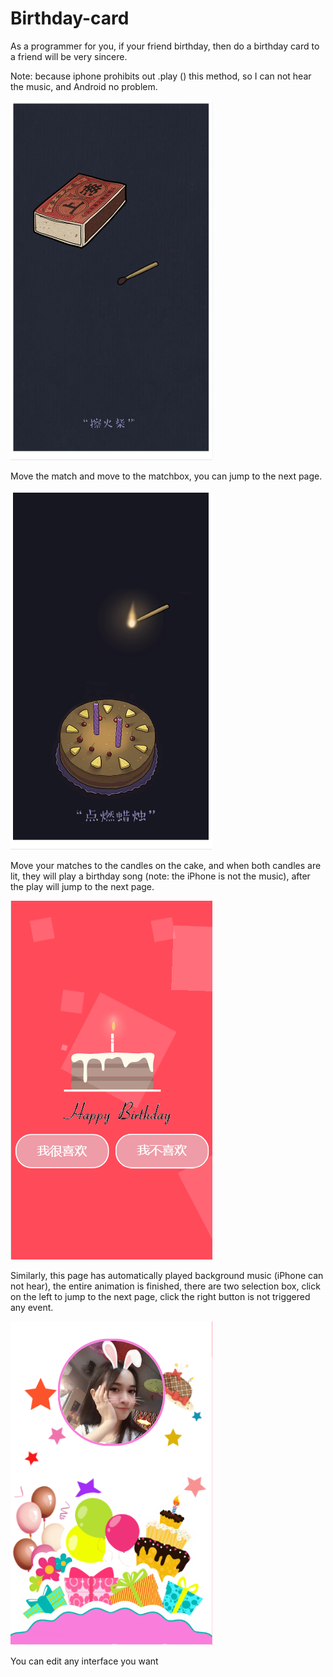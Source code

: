 # Birthday-card
As a programmer for you, if your friend birthday, then do a birthday card to a friend will be very sincere.

>
Note: because iphone prohibits out .play () this method, so I can not hear the music, and Android no problem.

![Image text](https://raw.githubusercontent.com/KatheRinegdfn/Birthday-card/master/images/2017-09-11_020008.png)

>
Move the match and move to the matchbox, you can jump to the next page.

![Image text](https://raw.githubusercontent.com/KatheRinegdfn/Birthday-card/master/images/2017-09-11_020410.png)

>
Move your matches to the candles on the cake, and when both candles are lit, they will play a birthday song (note: the iPhone is not the music), after the play will jump to the next page.

![Image text](https://raw.githubusercontent.com/KatheRinegdfn/Birthday-card/master/images/2017-09-11_020505.png)

>
Similarly, this page has automatically played background music (iPhone can not hear), the entire animation is finished, there are two selection box, click on the left to jump to the next page, click the right button is not triggered any event.

![Image text](https://raw.githubusercontent.com/KatheRinegdfn/Birthday-card/master/images/2017-09-11_020551.png)

>
You can edit any interface you want
